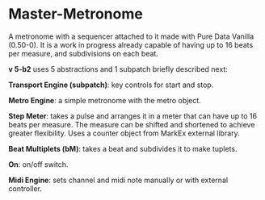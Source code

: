 # Master-Metronome
A metronome with a sequencer attached to it made with Pure Data Vanilla (0.50-0). It is a work in progress already capable of having up to 16 beats per measure, and subdivisions on each beat.

**v 5-b2** uses 5 abstractions and 1 subpatch briefly described next: 

**Transport Engine (subpatch)**: key controls for start and stop.

**Metro Engine**: a simple metronome with the metro object. 

**Step Meter**: takes a pulse and arranges it in a meter that can have up to 16 beats per measure. The measure can be shifted and shortened to achieve greater flexibility. Uses a counter object from MarkEx external library.

**Beat Multiplets (bM)**: takes a beat and subdivides it to make tuplets. 

**On**: on/off switch.

**Midi Engine**: sets channel and midi note manually or with external controller.
